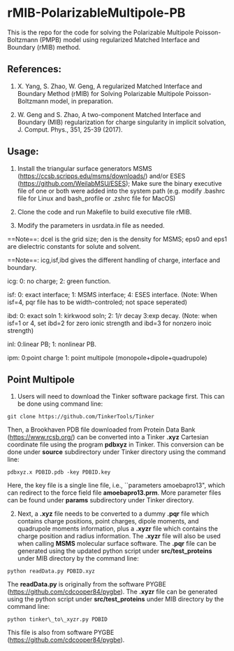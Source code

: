 # rMIB-PolarizableMultipole-PB
This is the repo for the code for solving the Polarizable Multipole Poisson-Boltzmann (PMPB) model using regularized Matched Interface and Boundary (rMIB) method.


## References:
1. X. Yang, S. Zhao, W. Geng, A regularized Matched Interface and Boundary Method (rMIB) for Solving Polarizable Multipole Poisson-Boltzmann model, in preparation. 

2.  W. Geng and S. Zhao, A two-component Matched Interface and Boundary (MIB) regularization for charge singularity in implicit solvation, J. Comput. Phys., 351, 25-39 (2017).


## Usage:
1. Install the triangular surface generators MSMS (https://ccsb.scripps.edu/msms/downloads/) and/or ESES (https://github.com/WeilabMSU/ESES); Make sure the binary executive file of one or both were added into the system path (e.g. modify .bashrc file for Linux and bash_profile or .zshrc file for MacOS)

2. Clone the code and run Makefile to build executive file rMIB.

3. Modify the parameters in usrdata.in file as needed.

==Note==: dcel is the grid size; den is the density for MSMS; eps0 and eps1 are dielectric constants for solute and solvent.

==Note==: icg,isf,ibd gives the different handling of charge, interface and boundary.

icg:  0: no charge;          2: green function. 

isf:  0: exact interface;    1: MSMS interface;   4: ESES interface.  (Note: When isf=4, pqr file has to be width-controled; not space seperated)

ibd:  0: exact soln      1: kirkwood soln;        2: 1/r decay      3:exp decay. (Note: when isf=1 or 4, set ibd=2 for zero ionic strength and ibd=3 for nonzero inoic strength)

inl:  0:linear PB;           1: nonlinear PB. 

ipm:  0:point charge		1: point multipole (monopole+dipole+quadrupole)

## Point Multipole 
<!-- 1. Install Tinker: ./source/pdbxyz.x 1pgb.pdb -key 1pgb.key  
1pgb.key file : parameter amoebapro13.prm  
2. python readData.py 1pgb.xyz -->


1. Users will need to download the Tinker software package first.
This can be done using command line:
```
git clone https://github.com/TinkerTools/Tinker
```
Then, a Brookhaven PDB file downloaded from Protein Data Bank (https://www.rcsb.org/) can be converted into a Tinker **.xyz** Cartesian coordinate file using the program **pdbxyz** in Tinker. This conversion can be done under **source** subdirectory under Tinker directory using the command line:
```
pdbxyz.x PDBID.pdb -key PDBID.key
```
Here, the key file is a single line file, i.e., ``parameters amoebapro13", which can redirect to the force field file **amoebapro13.prm**. More parameter files can be found under **params** subdirectory under Tinker directory.

2. Next, a **.xyz** file needs to be converted to a dummy **.pqr** file which contains charge positions, point charges, dipole moments, and quadrupole moments information, plus a **.xyzr** file which contains the charge position and radius information. The **.xyzr** file will also be used when calling **MSMS** molecular surface software. 
The **.pqr** file can be generated using the updated python script under __src/test_proteins__ under MIB directory by the command line:
```
python readData.py PDBID.xyz
```
The **readData.py** is originally from the software PYGBE (https://github.com/cdcooper84/pygbe).
The **.xyzr** file can be generated using the python script under __src/test_proteins__ under MIB directory by the command line:
```
python tinker\_to\_xyzr.py PDBID
```
This file is also from software PYGBE (https://github.com/cdcooper84/pygbe).
